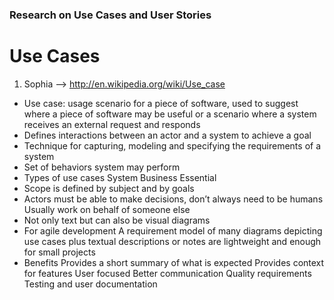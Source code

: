 ### Research on Use Cases and User Stories

# Use Cases
1. Sophia --> http://en.wikipedia.org/wiki/Use_case 
* Use case: usage scenario for a piece of software, used to suggest where a piece of software may be useful or a scenario where a system receives an external request and responds
* Defines interactions between an actor and a system to achieve a goal
* Technique for capturing, modeling and specifying the requirements of a system
* Set of behaviors system may perform
* Types of use cases
    System
    Business
    Essential
* Scope is defined by subject and by goals
* Actors must be able to make decisions, don’t always need to be humans
    Usually work on behalf of someone else
* Not only text but can also be visual diagrams
* For agile development
    A requirement model of many diagrams depicting use cases plus textual descriptions or notes are lightweight and enough for small projects
* Benefits
    Provides a short summary of what is expected
    Provides context for features
    User focused
    Better communication
    Quality requirements
    Testing and user documentation

    
